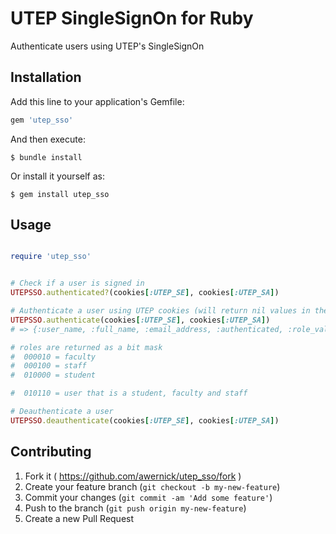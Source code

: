# UTEP SingleSignOn for Ruby

Authenticate users using UTEP's SingleSignOn

## Installation

Add this line to your application's Gemfile:

```ruby
gem 'utep_sso'
```

And then execute:

    $ bundle install

Or install it yourself as:

    $ gem install utep_sso

## Usage

```ruby

require 'utep_sso'


# Check if a user is signed in
UTEPSSO.authenticated?(cookies[:UTEP_SE], cookies[:UTEP_SA])

# Authenticate a user using UTEP cookies (will return nil values in the hash for invalid cookies)
UTEPSSO.authenticate(cookies[:UTEP_SE], cookies[:UTEP_SA])
# => {:user_name, :full_name, :email_address, :authenticated, :role_value, :external_user, :@xmlns}

# roles are returned as a bit mask
#  000010 = faculty
#  000100 = staff
#  010000 = student

#  010110 = user that is a student, faculty and staff 

# Deauthenticate a user
UTEPSSO.deauthenticate(cookies[:UTEP_SE], cookies[:UTEP_SA])

```

## Contributing

1. Fork it ( https://github.com/awernick/utep_sso/fork )
2. Create your feature branch (`git checkout -b my-new-feature`)
3. Commit your changes (`git commit -am 'Add some feature'`)
4. Push to the branch (`git push origin my-new-feature`)
5. Create a new Pull Request
